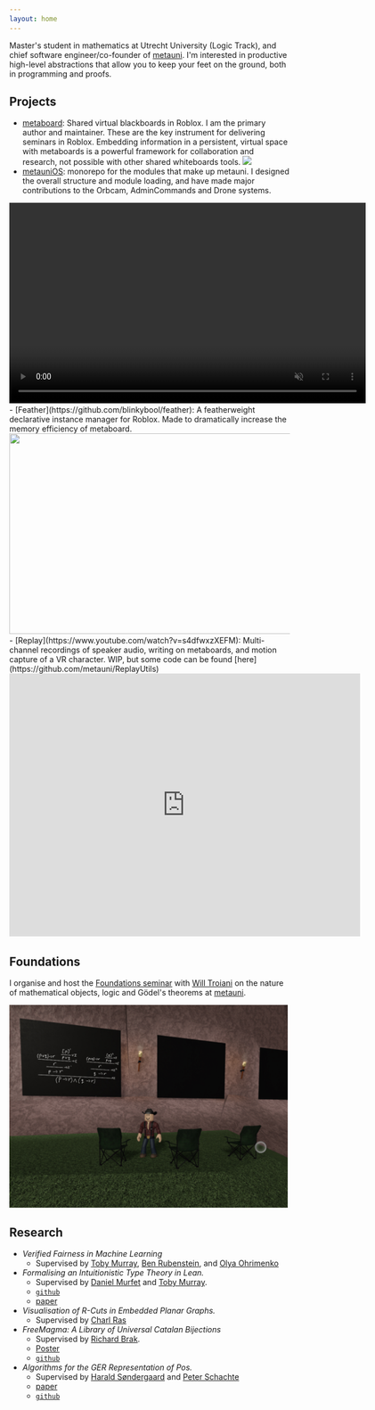 ```yaml
---
layout: home
---
```


Master's student in mathematics at Utrecht University (Logic Track), and chief software engineer/co-founder of [metauni](https://metauni.org/). I'm interested in productive high-level abstractions that allow you to keep your feet on the ground, both in programming and proofs.

## Projects
- [metaboard](https://github.com/metauni/metaboard): Shared virtual blackboards in Roblox. I am the primary author and maintainer. These are the key instrument for delivering seminars in Roblox. Embedding information in a persistent, virtual space with metaboards is a powerful framework for collaboration and research, not possible with other shared whiteboards tools.
![](metaboard-festival.png)
- [metauniOS](https://github.com/metauni/metaboard): monorepo for the modules that make up metauni. I designed the overall structure and module loading, and have made major contributions to the Orbcam, AdminCommands and Drone systems.
<!-- ![](./orbcam720.mp4) -->
<center>
<video src="orbcam720-1.mp4" controls muted title="Orbcam" width="640" height="360"></video>
</center>
- [Feather](https://github.com/blinkybool/feather): A featherweight declarative instance manager for Roblox. Made to dramatically increase the memory efficiency of metaboard.
<center>
<img src="https://github.com/blinkybool/feather/blob/main/pringle.gif?raw=true" width="640" height="360"/>
</center>
- [Replay](https://www.youtube.com/watch?v=s4dfwxzXEFM): Multi-channel recordings of speaker audio, writing on metaboards, and motion capture of a VR character. WIP, but some code can be found [here](https://github.com/metauni/ReplayUtils)
<center>
<iframe width="630" height="472" frameBorder="0" allow="fullscreen"
src="https://www.youtube.com/embed/s4dfwxzXEFM">
</iframe>
</center>

## Foundations

I organise and host the [Foundations seminar](https://metauni.org/posts/events/seminar-foundations) with [Will Troiani](https://williamtroiani.github.io) on the nature of mathematical objects, logic and Gödel's theorems at [metauni](https://metauni.org/).

<img src="metaboard-foundations.jpeg" alt="drawing" width="500"/>

## Research

* *Verified Fairness in Machine Learning*
  * Supervised by [Toby Murray](https://people.eng.unimelb.edu.au/tobym/), [Ben Rubenstein](https://www.bipr.net), and [Olya Ohrimenko](https://people.eng.unimelb.edu.au/oohrimenko/)
* *Formalising an Intuitionistic Type Theory in Lean.*
  * Supervised by [Daniel Murfet](http://therisingsea.org) and [Toby Murray](https://people.eng.unimelb.edu.au/tobym/). 
  * [`github`](https://github.com/blinkybool/TL)
  * [paper](https://nbviewer.jupyter.org/github/blinkybool/TL/blob/master/docs/report/TypeTheoryInLean.pdf)
* *Visualisation of R-Cuts in Embedded Planar Graphs.*
  * Supervised by [Charl Ras](https://findanexpert.unimelb.edu.au/profile/199833-charl-ras)
* *FreeMagma: A Library of Universal Catalan Bijections*
  * Supervised by [Richard Brak](https://findanexpert.unimelb.edu.au/profile/13941-richard-brak).
  * [Poster](https://nbviewer.jupyter.org/github/blinkybool/vacposter/blob/master/poster.pdf)
  * [`github`](https://github.com/blinkybool/FreeMagma)
* *Algorithms for the GER Representation of Pos.*
  * Supervised by [Harald Søndergaard](http://people.eng.unimelb.edu.au/harald/) and [Peter Schachte](http://people.eng.unimelb.edu.au/schachte/)
  * [paper](https://nbviewer.jupyter.org/github/blinkybool/FR/blob/master/report/FR.pdf)
  * [`github`](https://github.com/blinkybool/FR)